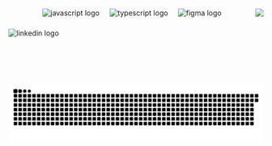 

###

<img align="right" height="150" src="https://tenor.com/pt-BR/view/manidhaya-gif-6567565898148560969"  />

###

<div align="center">
  <img src="https://cdn.jsdelivr.net/gh/devicons/devicon/icons/javascript/javascript-original.svg" height="25" alt="javascript logo"  />
  <img width="12" />
  <img src="https://cdn.jsdelivr.net/gh/devicons/devicon/icons/typescript/typescript-original.svg" height="25" alt="typescript logo"  />
  <img width="12" />
  <img src="https://cdn.jsdelivr.net/gh/devicons/devicon/icons/figma/figma-original.svg" height="25" alt="figma logo"  />
</div>

###

<div align="left">
  <img src="https://raw.githubusercontent.com/maurodesouza/profile-readme-generator/master/src/assets/icons/social/linkedin/default.svg" width="37" height="25" alt="linkedin logo"  />
</div>

###

<picture align="center">
  <source media="(prefers-color-scheme: dark)" srcset="https://raw.githubusercontent.com/htamarf/htamarf/output/github-contribution-grid-snake-dark.svg">
  <source media="(prefers-color-scheme: light)" srcset="https://raw.githubusercontent.com/htamarf/htamarf/output/github-contribution-grid-snake-dark.svg">
  <img align="center" alt="github contribution grid snake animation" src="https://raw.githubusercontent.com/htamarf/htamarf/output/github-contribution-grid-snake.svg">
</picture>
